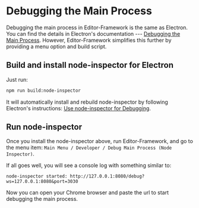 # Debugging the Main Process

Debugging the main process in Editor-Framework is the same as Electron. You can find the
details in Electron's documentation --- [Debugging the Main Process](http://electron.atom.io/docs/tutorial/debugging-main-process/). However,
Editor-Framework simplifies this further by providing a menu option and build script.

## Build and install node-inspector for Electron

Just run:

```bash
npm run build:node-inspector
```

It will automatically install and rebuild node-inspector by following Electron's instructions: [Use node-inspector for Debugging](http://electron.atom.io/docs/tutorial/debugging-main-process/#use-node-inspector-for-debugging).

## Run node-inspector

Once you install the node-inspector above, run Editor-Framework, and go to the menu item: `Main Menu / Developer / Debug Main Process (Node Inspector)`.

If all goes well, you will see a console log with something similar to:

```
node-inspector started: http://127.0.0.1:8080/debug?ws=127.0.0.1:8080&port=3030
```

Now you can open your Chrome browser and paste the url to start debugging the main process.
